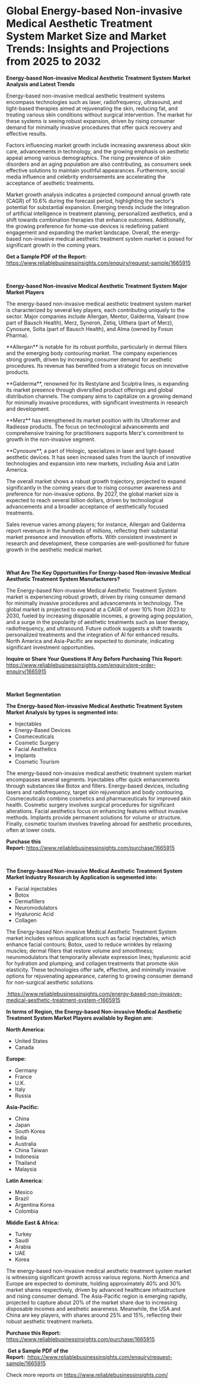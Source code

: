 <p><h1>Global Energy-based Non-invasive Medical Aesthetic Treatment System Market Size and Market Trends: Insights and Projections from 2025 to 2032</h1></p><p><strong>Energy-based Non-invasive Medical Aesthetic Treatment System Market Analysis and Latest Trends</strong></p>
<p><p>Energy-based non-invasive medical aesthetic treatment systems encompass technologies such as laser, radiofrequency, ultrasound, and light-based therapies aimed at rejuvenating the skin, reducing fat, and treating various skin conditions without surgical intervention. The market for these systems is seeing robust expansion, driven by rising consumer demand for minimally invasive procedures that offer quick recovery and effective results.</p><p>Factors influencing market growth include increasing awareness about skin care, advancements in technology, and the growing emphasis on aesthetic appeal among various demographics. The rising prevalence of skin disorders and an aging population are also contributing, as consumers seek effective solutions to maintain youthful appearances. Furthermore, social media influence and celebrity endorsements are accelerating the acceptance of aesthetic treatments.</p><p>Market growth analysis indicates a projected compound annual growth rate (CAGR) of 10.6% during the forecast period, highlighting the sector's potential for substantial expansion. Emerging trends include the integration of artificial intelligence in treatment planning, personalized aesthetics, and a shift towards combination therapies that enhance outcomes. Additionally, the growing preference for home-use devices is redefining patient engagement and expanding the market landscape. Overall, the energy-based non-invasive medical aesthetic treatment system market is poised for significant growth in the coming years.</p></p>
<p><strong>Get a Sample PDF of the Report:&nbsp;</strong> <a href="https://www.reliablebusinessinsights.com/enquiry/request-sample/1665915?utm_campaign=2983&utm_medium=2&utm_source=Github&utm_content=ia&utm_term=03032025&utm_id=energy-based-non-invasive-medical-aesthetic-treatment-system">https://www.reliablebusinessinsights.com/enquiry/request-sample/1665915</a></p>
<p>&nbsp;</p>
<p><strong>Energy-based Non-invasive Medical Aesthetic Treatment System Major Market Players</strong></p>
<p><p>The energy-based non-invasive medical aesthetic treatment system market is characterized by several key players, each contributing uniquely to the sector. Major companies include Allergan, Mentor, Galderma, Valeant (now part of Bausch Health), Merz, Syneron, Zetiq, Ulthera (part of Merz), Cynosure, Solta (part of Bausch Health), and Alma (owned by Fosun Pharma).</p><p>**Allergan** is notable for its robust portfolio, particularly in dermal fillers and the emerging body contouring market. The company experiences strong growth, driven by increasing consumer demand for aesthetic procedures. Its revenue has benefited from a strategic focus on innovative products.</p><p>**Galderma**, renowned for its Restylane and Sculptra lines, is expanding its market presence through diversified product offerings and global distribution channels. The company aims to capitalize on a growing demand for minimally invasive procedures, with significant investments in research and development.</p><p>**Merz** has strengthened its market position with its Ultraformer and Radiesse products. The focus on technological advancements and comprehensive training for practitioners supports Merz's commitment to growth in the non-invasive segment.</p><p>**Cynosure**, a part of Hologic, specializes in laser and light-based aesthetic devices. It has seen increased sales from the launch of innovative technologies and expansion into new markets, including Asia and Latin America.</p><p>The overall market shows a robust growth trajectory, projected to expand significantly in the coming years due to rising consumer awareness and preference for non-invasive options. By 2027, the global market size is expected to reach several billion dollars, driven by technological advancements and a broader acceptance of aesthetically focused treatments.</p><p>Sales revenue varies among players; for instance, Allergan and Galderma report revenues in the hundreds of millions, reflecting their substantial market presence and innovation efforts. With consistent investment in research and development, these companies are well-positioned for future growth in the aesthetic medical market.</p></p>
<p>&nbsp;</p>
<p><strong>What Are The Key Opportunities For Energy-based Non-invasive Medical Aesthetic Treatment System Manufacturers?</strong></p>
<p><p>The Energy-based Non-invasive Medical Aesthetic Treatment System market is experiencing robust growth, driven by rising consumer demand for minimally invasive procedures and advancements in technology. The global market is projected to expand at a CAGR of over 10% from 2023 to 2030, fueled by increasing disposable incomes, a growing aging population, and a surge in the popularity of aesthetic treatments such as laser therapy, radiofrequency, and ultrasound. Future outlook suggests a shift towards personalized treatments and the integration of AI for enhanced results. North America and Asia-Pacific are expected to dominate, indicating significant investment opportunities.</p></p>
<p><strong>Inquire or Share Your Questions If Any Before Purchasing This Report:</strong> <a href="https://www.reliablebusinessinsights.com/enquiry/pre-order-enquiry/1665915?utm_campaign=2983&utm_medium=2&utm_source=Github&utm_content=ia&utm_term=03032025&utm_id=energy-based-non-invasive-medical-aesthetic-treatment-system">https://www.reliablebusinessinsights.com/enquiry/pre-order-enquiry/1665915</a></p>
<p>&nbsp;</p>
<p><strong>Market Segmentation</strong></p>
<p><strong>The Energy-based Non-invasive Medical Aesthetic Treatment System Market Analysis by types is segmented into:</strong></p>
<p><ul><li>Injectables</li><li>Energy-Based Devices</li><li>Cosmeceuticals</li><li>Cosmetic Surgery</li><li>Facial Aesthetics</li><li>Implants</li><li>Cosmetic Tourism</li></ul></p>
<p><p>The energy-based non-invasive medical aesthetic treatment system market encompasses several segments. Injectables offer quick enhancements through substances like Botox and fillers. Energy-based devices, including lasers and radiofrequency, target skin rejuvenation and body contouring. Cosmeceuticals combine cosmetics and pharmaceuticals for improved skin health. Cosmetic surgery involves surgical procedures for significant alterations. Facial aesthetics focus on enhancing features without invasive methods. Implants provide permanent solutions for volume or structure. Finally, cosmetic tourism involves traveling abroad for aesthetic procedures, often at lower costs.</p></p>
<p><strong>Purchase this Report:&nbsp;</strong><a href="https://www.reliablebusinessinsights.com/purchase/1665915?utm_campaign=2983&utm_medium=2&utm_source=Github&utm_content=ia&utm_term=03032025&utm_id=energy-based-non-invasive-medical-aesthetic-treatment-system">https://www.reliablebusinessinsights.com/purchase/1665915</a></p>
<p>&nbsp;</p>
<p><strong>The Energy-based Non-invasive Medical Aesthetic Treatment System Market Industry Research by Application is segmented into:</strong></p>
<p><ul><li>Facial injectables</li><li>Botox</li><li>Dermafillers</li><li>Neuromodulators</li><li>Hyaluronic Acid</li><li>Collagen</li></ul></p>
<p><p>The Energy-based Non-invasive Medical Aesthetic Treatment System market includes various applications such as facial injectables, which enhance facial contours; Botox, used to reduce wrinkles by relaxing muscles; dermal fillers that restore volume and smoothness; neuromodulators that temporarily alleviate expression lines; hyaluronic acid for hydration and plumping; and collagen treatments that promote skin elasticity. These technologies offer safe, effective, and minimally invasive options for rejuvenating appearance, catering to growing consumer demand for non-surgical aesthetic solutions.</p></p>
<p><a href="https://www.reliablebusinessinsights.com/energy-based-non-invasive-medical-aesthetic-treatment-system-r1665915?utm_campaign=2983&utm_medium=2&utm_source=Github&utm_content=ia&utm_term=03032025&utm_id=energy-based-non-invasive-medical-aesthetic-treatment-system">&nbsp;https://www.reliablebusinessinsights.com/energy-based-non-invasive-medical-aesthetic-treatment-system-r1665915</a></p>
<p><strong>In terms of Region, the Energy-based Non-invasive Medical Aesthetic Treatment System Market Players available by Region are:</strong></p>
<p>
    <p> <strong> North America: </strong>
        <ul>
            <li>United States</li>
            <li>Canada</li>
        </ul>
        </p> 
    <p> <strong> Europe: </strong>
        <ul>
            <li>Germany</li>
            <li>France</li>
            <li>U.K.</li>
            <li>Italy</li>
            <li>Russia</li>
        </ul>
        </p> 
    <p> <strong> Asia-Pacific: </strong>
        <ul>
            <li>China</li>
            <li>Japan</li>
            <li>South Korea</li>
            <li>India</li>
            <li>Australia</li>
            <li>China Taiwan</li>
            <li>Indonesia</li>
            <li>Thailand</li>
            <li>Malaysia</li>
        </ul>
        </p> 
    <p> <strong> Latin America: </strong>
        <ul>
            <li>Mexico</li>
            <li>Brazil</li>
            <li>Argentina Korea</li>
            <li>Colombia</li>
        </ul>
        </p> 
    <p> <strong> Middle East & Africa: </strong>
        <ul>
            <li>Turkey</li>
            <li>Saudi</li>
            <li>Arabia</li>
            <li>UAE</li>
            <li>Korea</li>
        </ul>
    </p>
    </p>
<p><p>The energy-based non-invasive medical aesthetic treatment system market is witnessing significant growth across various regions. North America and Europe are expected to dominate, holding approximately 40% and 30% market shares respectively, driven by advanced healthcare infrastructure and rising consumer demand. The Asia-Pacific region is emerging rapidly, projected to capture about 20% of the market share due to increasing disposable incomes and aesthetic awareness. Meanwhile, the USA and China are key players, with shares around 25% and 15%, reflecting their robust aesthetic treatment markets.</p></p>
<p><strong>Purchase this Report: </strong><a href="https://www.reliablebusinessinsights.com/purchase/1665915?utm_campaign=2983&utm_medium=2&utm_source=Github&utm_content=ia&utm_term=03032025&utm_id=energy-based-non-invasive-medical-aesthetic-treatment-system">https://www.reliablebusinessinsights.com/purchase/1665915</a></p>
<p>&nbsp;<strong>Get a Sample PDF of the Report:&nbsp;&nbsp;</strong><a href="https://www.reliablebusinessinsights.com/enquiry/request-sample/1665915?utm_campaign=2983&utm_medium=2&utm_source=Github&utm_content=ia&utm_term=03032025&utm_id=energy-based-non-invasive-medical-aesthetic-treatment-system">https://www.reliablebusinessinsights.com/enquiry/request-sample/1665915</a></p>
<p><strong></strong></p>
<p>Check more reports on <a href="https://www.reliablebusinessinsights.com/?utm_campaign=2983&utm_medium=2&utm_source=Github&utm_content=ia&utm_term=03032025&utm_id=energy-based-non-invasive-medical-aesthetic-treatment-system">https://www.reliablebusinessinsights.com/</a></p>